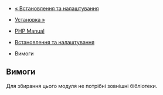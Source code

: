 - [« Встановлення та налаштування](classobj.setup.md)
- [Установка »](classobj.installation.md)

- [PHP Manual](index.md)
- [Встановлення та налаштування](classobj.setup.md)
- Вимоги

## Вимоги

Для збирання цього модуля не потрібні зовнішні бібліотеки.
